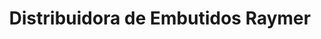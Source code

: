 ---
title: "Distribuidora de Embutidos Raymer"
url: /andre/distribuidora-de-embutidos-raymer/
shop: general
---